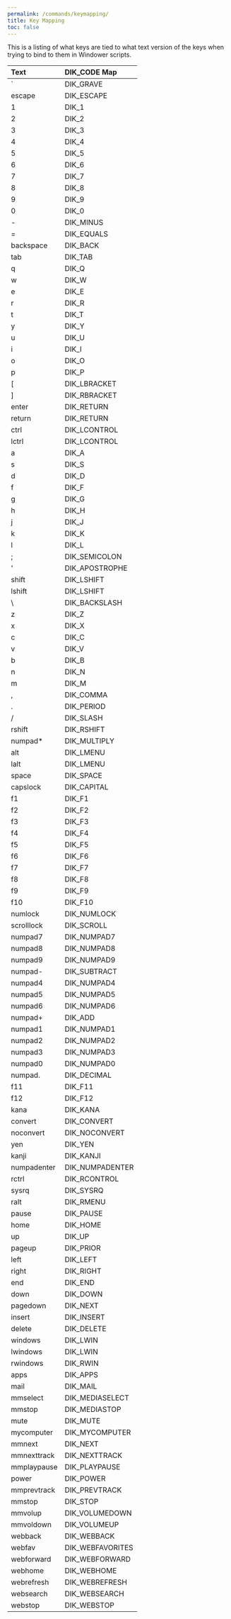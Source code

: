 ```yaml
---
permalink: /commands/keymapping/
title: Key Mapping
toc: false
---
```


This is a listing of what keys are tied to what text version of the keys when trying to bind to them in Windower scripts.

|Text|DIK_CODE Map|
|:---|:---|
|`|DIK_GRAVE|
|escape|DIK_ESCAPE|
|1|DIK_1|
|2|DIK_2|
|3|DIK_3|
|4|DIK_4|
|5|DIK_5|
|6|DIK_6|
|7|DIK_7|
|8|DIK_8|
|9|DIK_9|
|0|DIK_0|
|-	|DIK_MINUS|
|=|DIK_EQUALS|
|backspace|DIK_BACK|
|tab|DIK_TAB|
|q|DIK_Q|
|w|DIK_W|
|e|DIK_E|
|r|DIK_R|
|t|DIK_T|
|y|DIK_Y|
|u|DIK_U|
|i|DIK_I|
|o|DIK_O|
|p|DIK_P|
|[|DIK_LBRACKET|
|]|DIK_RBRACKET|
|enter|DIK_RETURN|
|return|DIK_RETURN|
|ctrl|DIK_LCONTROL|
|lctrl|DIK_LCONTROL|
|a|DIK_A|
|s|DIK_S|
|d|DIK_D|
|f|DIK_F|
|g|DIK_G|
|h|DIK_H|
|j|DIK_J|
|k|DIK_K|
|l|DIK_L|
|;|DIK_SEMICOLON|
|'|DIK_APOSTROPHE|
|shift|DIK_LSHIFT|
|lshift|DIK_LSHIFT|
| \\ |DIK_BACKSLASH|
|z|DIK_Z|
|x|DIK_X|
|c|DIK_C|
|v|DIK_V|
|b|DIK_B|
|n|DIK_N|
|m|DIK_M|
|,|DIK_COMMA|
|.|DIK_PERIOD|
|/|DIK_SLASH|
|rshift|DIK_RSHIFT|
|numpad*|DIK_MULTIPLY|
|alt|DIK_LMENU|
|lalt|DIK_LMENU|
|space|DIK_SPACE|
|capslock|DIK_CAPITAL|
|f1|DIK_F1|
|f2|DIK_F2|
|f3|DIK_F3|
|f4|DIK_F4|
|f5|DIK_F5|
|f6|DIK_F6|
|f7|DIK_F7|
|f8|DIK_F8|
|f9|DIK_F9|
|f10|DIK_F10|
|numlock|DIK_NUMLOCK|
|scrolllock|DIK_SCROLL|
|numpad7|DIK_NUMPAD7|
|numpad8|DIK_NUMPAD8|
|numpad9|DIK_NUMPAD9|
|numpad-|DIK_SUBTRACT|
|numpad4|DIK_NUMPAD4|
|numpad5|DIK_NUMPAD5|
|numpad6|DIK_NUMPAD6|
|numpad+|DIK_ADD|
|numpad1|DIK_NUMPAD1|
|numpad2|DIK_NUMPAD2|
|numpad3|DIK_NUMPAD3|
|numpad0|DIK_NUMPAD0|
|numpad.|DIK_DECIMAL|
|f11|DIK_F11|
|f12|DIK_F12|
|kana|DIK_KANA|
|convert|DIK_CONVERT|
|noconvert|DIK_NOCONVERT|
|yen|DIK_YEN|
|kanji|DIK_KANJI|
|numpadenter|DIK_NUMPADENTER|
|rctrl|DIK_RCONTROL|
|sysrq|DIK_SYSRQ|
|ralt|DIK_RMENU|
|pause|DIK_PAUSE|
|home|DIK_HOME|
|up|DIK_UP|
|pageup|DIK_PRIOR|
|left|DIK_LEFT|
|right|DIK_RIGHT|
|end|DIK_END|
|down|DIK_DOWN|
|pagedown|DIK_NEXT|
|insert|DIK_INSERT|
|delete|DIK_DELETE|
|windows|DIK_LWIN|
|lwindows|DIK_LWIN|
|rwindows|DIK_RWIN|
|apps|DIK_APPS|
|mail|DIK_MAIL|
|mmselect|DIK_MEDIASELECT|
|mmstop|DIK_MEDIASTOP|
|mute|DIK_MUTE|
|mycomputer|DIK_MYCOMPUTER|
|mmnext|DIK_NEXT|
|mmnexttrack|DIK_NEXTTRACK|
|mmplaypause|DIK_PLAYPAUSE|
|power|DIK_POWER|
|mmprevtrack|DIK_PREVTRACK|
|mmstop|DIK_STOP|
|mmvolup|DIK_VOLUMEDOWN|
|mmvoldown|DIK_VOLUMEUP|
|webback|DIK_WEBBACK|
|webfav|DIK_WEBFAVORITES|
|webforward|DIK_WEBFORWARD|
|webhome|DIK_WEBHOME|
|webrefresh|DIK_WEBREFRESH|
|websearch|DIK_WEBSEARCH|
|webstop|DIK_WEBSTOP
